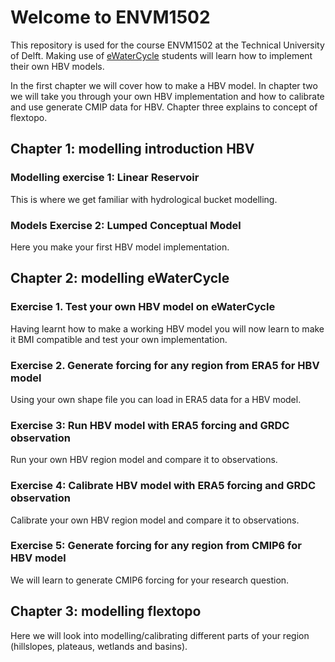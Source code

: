 # Welcome to ENVM1502

This repository is used for the course ENVM1502 at the Technical University of Delft.
Making use of [eWaterCycle](https://ewatercycle.readthedocs.io/en/latest/index.html) students will learn how to implement their own HBV models.

In the first chapter we will cover how to make a HBV model.
In chapter two we will take you through your own HBV implementation and how to calibrate and use generate CMIP data for HBV.
Chapter three explains to concept of flextopo.

## Chapter 1: modelling introduction HBV

### Modelling exercise 1: Linear Reservoir
This is where we get familiar with hydrological bucket modelling.

### Models Exercise 2: Lumped Conceptual Model
Here you make your first HBV model implementation.

## Chapter 2: modelling eWaterCycle

### Exercise 1. Test your own HBV model on eWaterCycle
Having learnt how to make a working HBV model you will now learn to make it BMI compatible and test your own implementation.

### Exercise 2. Generate forcing for any region from ERA5 for HBV model
Using your own shape file you can load in ERA5 data for a HBV model.

### Exercise 3: Run HBV model with ERA5 forcing and GRDC observation
Run your own HBV region model and compare it to observations.

### Exercise 4: Calibrate HBV model with ERA5 forcing and GRDC observation
Calibrate your own HBV region model and compare it to observations.

### Exercise 5: Generate forcing for any region from CMIP6 for HBV model
We will learn to generate CMIP6 forcing for your research question.

## Chapter 3: modelling flextopo
Here we will look into modelling/calibrating different parts of your region (hillslopes, plateaus, wetlands and basins).
